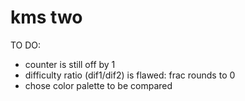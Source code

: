 # kms two

TO DO:
- counter is still off by 1
- difficulty ratio (dif1/dif2) is flawed: frac rounds to 0
- chose color palette to be compared